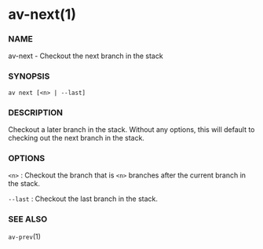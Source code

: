 # av-next(1)

### NAME

av-next - Checkout the next branch in the stack

### SYNOPSIS

```synopsis
av next [<n> | --last]
```

### DESCRIPTION

Checkout a later branch in the stack. Without any options, this will default to checking out the next branch in the stack.

### OPTIONS

`<n>` : Checkout the branch that is `<n>` branches after the current branch in the stack.

`--last` : Checkout the last branch in the stack.

### SEE ALSO

`av-prev`(1)

